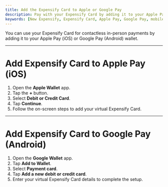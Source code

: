 ```yaml
---
title: Add the Expensify Card to Apple or Google Pay
description: Pay with your Expensify Card by adding it to your Apple Pay or Google Pay wallet for easy contactless payments.
keywords: [New Expensify, Expensify Card, Apple Pay, Google Pay, mobile wallet, contactless payments, virtual card]
---
```


<div id="new-expensify" markdown="1">

You can use your Expensify Card for contactless in-person payments by adding it to your Apple Pay (iOS) or Google Pay (Android) wallet.

---

# Add Expensify Card to Apple Pay (iOS)

1. Open the **Apple Wallet** app.
2. Tap the **+** button.
3. Select **Debit or Credit Card**.
4. Tap **Continue**.
5. Follow the on-screen steps to add your virtual Expensify Card.

---

# Add Expensify Card to Google Pay (Android)

1. Open the **Google Wallet** app.
2. Tap **Add to Wallet**.
3. Select **Payment card**.
4. Tap **Add a new debit or credit card**.
5. Enter your virtual Expensify Card details to complete the setup.

</div>
